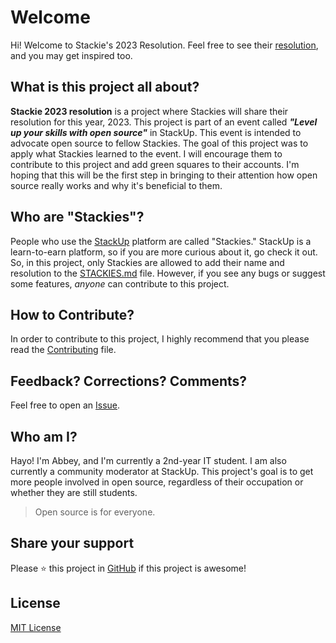 # Welcome

Hi! Welcome to Stackie's 2023 Resolution. Feel free to see their [resolution](STACKIES.md), and you may get inspired too.

## What is this project all about?

**Stackie 2023 resolution** is a project where Stackies will share their resolution for this year, 2023. This project is part of an event called ***"Level up your skills with open source"*** in StackUp. This event is intended to advocate open source to fellow Stackies. The goal of this project was to apply what Stackies learned to the event. I will encourage them to contribute to this project and add green squares to their accounts. I'm hoping that this will be the first step in bringing to their attention how open source really works and why it's beneficial to them.

## Who are "Stackies"?

People who use the [StackUp](https://app.stackup.dev/) platform are called "Stackies." StackUp is a learn-to-earn platform, so if you are more curious about it, go check it out. So, in this project, only Stackies are allowed to add their name and resolution to the [STACKIES.md](STACKIES.md) file. However, if you see any bugs or suggest some features, *anyone* can contribute to this project.

## How to Contribute?

In order to contribute to this project, I highly recommend that you please read the [Contributing](CONTRIBUTING.md) file.

## Feedback? Corrections? Comments?

Feel free to open an [Issue](https://github.com/AbbeyIT/Stackie-2023-resolution/issues).

## Who am I?

Hayo! I'm Abbey, and I'm currently a 2nd-year IT student. I am also currently a community moderator at StackUp. This project's goal is to get more people involved in open source, regardless of their occupation or whether they are still students. 

> Open source is for everyone. 

## Share your support
Please ⭐️ this project in [GitHub](https://github.com/AbbeyIT/Stackie-2023-resolution) if this project is awesome!

## License
[MIT License](https://github.com/AbbeyIT/Stackie-2023-resolution/blob/main/LICENSE)
<br>

